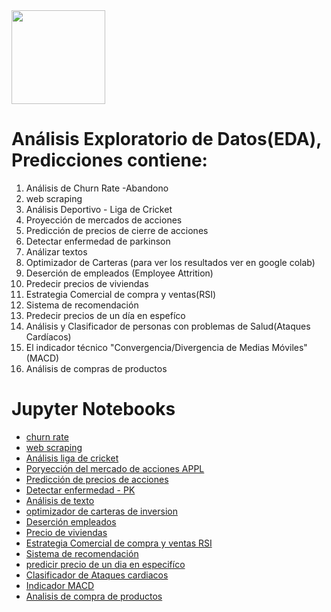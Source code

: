 <img src="https://github.com/luishernand/pandas_fundamentals/blob/master/logo4.JPG?raw=true" heiht= 150 width= 150 alt=" ">  

# Análisis Exploratorio de Datos(EDA), Predicciones contiene:
1. Análisis de Churn Rate -Abandono
2. web scraping
3. Análisis Deportivo - Liga de Cricket
4. Proyección  de mercados de acciones
5. Predicción de precios de cierre de acciones
6. Detectar enfermedad de parkinson
7. Análizar textos  
1. Optimizador de Carteras (para ver los resultados ver en google colab)
1. Deserción de empleados (Employee Attrition)
1. Predecir precios de viviendas
1. Estrategia Comercial de compra y ventas(RSI)
1. Sistema de recomendación
1. Predecir precios de un día en espefíco
1. Análisis y Clasificador de personas con problemas de Salud(Ataques Cardíacos)
1. El indicador técnico "Convergencia/Divergencia de Medias Móviles"(MACD)
1. Análisis de compras de productos

# Jupyter Notebooks  

- [churn rate](https://nbviewer.jupyter.org/github/luishernand/Analisis-_EDA_predictions/blob/master/Churn_rate.ipynb)
- [web scraping](https://nbviewer.jupyter.org/github/luishernand/Analisis-_EDA_predictions/blob/master/Data_scraping_pandas_json.ipynb)
- [Análisis liga de cricket](https://nbviewer.jupyter.org/github/luishernand/Analisis-_EDA_predictions/blob/master/EDA_Indian_league.ipynb)
- [Poryección del  mercado de acciones APPL](https://nbviewer.jupyter.org/github/luishernand/Analisis-_EDA_predictions/blob/master/Precio%20de%20acciones%20APPL.ipynb)
- [Predicción de precios de acciones](https://nbviewer.jupyter.org/github/luishernand/Analisis-_EDA_predictions/blob/master/Predict%20Stock%20Price.ipynb)
- [Detectar enfermedad - PK](https://nbviewer.jupyter.org/github/luishernand/Analisis-_EDA_predictions/blob/master/predecir%20parkinson.ipynb)
- [Análisis de texto](https://nbviewer.jupyter.org/github/luishernand/Analisis-_EDA_predictions/blob/master/yelp_exercise.ipynb)
- [optimizador de carteras de inversion](https://nbviewer.jupyter.org/github/luishernand/Analisis-_EDA_predictions/blob/master/finance_porfolio_opt.ipynb)  
- [Deserción empleados](https://nbviewer.jupyter.org/github/luishernand/Analisis-_EDA_predictions/blob/master/desercion_empleados.ipynb)  
- [Precio de viviendas](https://nbviewer.jupyter.org/github/luishernand/Analisis-EDA-predicciones/blob/master/Predict_price.ipynb)  
- [Estrategia Comercial de compra y ventas RSI](https://nbviewer.jupyter.org/github/luishernand/Analisis-EDA-predicciones/blob/master/RSI_estrategia%20comercial.ipynb)  
- [Sistema de recomendación](https://nbviewer.jupyter.org/github/luishernand/Analisis-EDA-predicciones/blob/master/Sistema%20de%20recomendacion.ipynb)  
- [predicir precio de un dia  en especifíco](https://nbviewer.jupyter.org/github/luishernand/Analisis-EDA-predicciones/blob/master/Predecir_precio_dia_espefico.ipynb)  
- [Clasificador de Ataques cardiacos](https://nbviewer.jupyter.org/github/luishernand/Analisis-EDA-predicciones/blob/master/Analysis%20ataques%20cardiacos.ipynb)  
- [Indicador MACD](https://nbviewer.jupyter.org/github/luishernand/Analisis-EDA-predicciones/blob/master/Indicador%20MACD.ipynb)
- [Analisis de compra de productos](https://nbviewer.jupyter.org/github/luishernand/Analisis-EDA-predicciones/blob/master/market%20basket%20analysis.ipynb)
